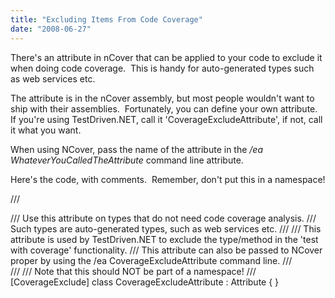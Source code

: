 ```yaml
---
title: "Excluding Items From Code Coverage"
date: "2008-06-27"
---
```


There's an attribute in nCover that can be applied to your code to exclude it when doing code coverage.  This is handy for auto-generated types such as web services etc.

The attribute is in the nCover assembly, but most people wouldn't want to ship with their assemblies.  Fortunately, you can define your own attribute.  If you're using TestDriven.NET, call it 'CoverageExcludeAttribute', if not, call it what you want.

When using NCover, pass the name of the attribute in the _/ea WhateverYouCalledTheAttribute_ command line attribute.

Here's the code, with comments.  Remember, don't put this in a namespace!

/// <summary> 
/// Use this attribute on types that do not need code coverage analysis. 
/// Such types are auto-generated types, such as web services etc. 
/// 
/// This attribute is used by TestDriven.NET to exclude the type/method in the 'test with coverage' functionality. 
/// This attribute can also be passed to NCover proper by using the /ea CoverageExcludeAttribute command line. 
/// </summary> 
/// <remarks> 
/// Note that this should NOT be part of a namespace! 
/// </remarks> 
\[CoverageExclude\] 
class CoverageExcludeAttribute : Attribute { }
